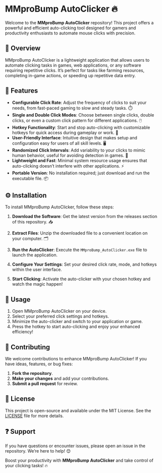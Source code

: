 # MMproBump AutoClicker 🔥

Welcome to the **MMproBump AutoClicker** repository! This project offers a powerful and efficient auto-clicking tool designed for gamers and productivity enthusiasts to automate mouse clicks with precision.

## 📌 Overview  
MMproBump AutoClicker is a lightweight application that allows users to automate clicking tasks in games, web applications, or any software requiring repetitive clicks. It’s perfect for tasks like farming resources, completing in-game actions, or speeding up repetitive data entry.

## 🌟 Features  
- **Configurable Click Rate**: Adjust the frequency of clicks to suit your needs, from fast-paced gaming to slow and steady tasks. ⏱️  
- **Single and Double Click Modes**: Choose between single clicks, double clicks, or even a custom click pattern for different applications. 🖱️  
- **Hotkey Functionality**: Start and stop auto-clicking with customizable hotkeys for quick access during gameplay or work. 🔑  
- **User-Friendly Interface**: Intuitive design that makes setup and configuration easy for users of all skill levels. 🖥️  
- **Randomized Click Intervals**: Add variability to your clicks to mimic human behavior, useful for avoiding detection in games. 🎲  
- **Lightweight and Fast**: Minimal system resource usage ensures that auto-clicking doesn’t interfere with other applications. ⚡  
- **Portable Version**: No installation required; just download and run the executable file. 📦  

## ⚙️ Installation  
To install MMproBump AutoClicker, follow these steps:

1. **Download the Software**: Get the latest version from the releases section of this repository. 📥  

2. **Extract Files**: Unzip the downloaded file to a convenient location on your computer. 🗂️  

3. **Run the AutoClicker**: Execute the `MMproBump_AutoClicker.exe` file to launch the application.

4. **Configure Your Settings**: Set your desired click rate, mode, and hotkeys within the user interface.

5. **Start Clicking**: Activate the auto-clicker with your chosen hotkey and watch the magic happen!

## 📖 Usage  
1. Open MMproBump AutoClicker on your device.
2. Select your preferred click settings and hotkeys.
3. Minimize the auto-clicker and switch to your application or game.
4. Press the hotkey to start auto-clicking and enjoy your enhanced efficiency!

## 🤝 Contributing  
We welcome contributions to enhance MMproBump AutoClicker! If you have ideas, features, or bug fixes:

1. **Fork the repository**.
2. **Make your changes** and add your contributions.
3. **Submit a pull request** for review.

## 📜 License  
This project is open-source and available under the MIT License. See the [LICENSE](LICENSE) file for more details.

## ❓ Support  
If you have questions or encounter issues, please open an issue in the repository. We’re here to help! 😊

Boost your productivity with **MMproBump AutoClicker** and take control of your clicking tasks! 🔥